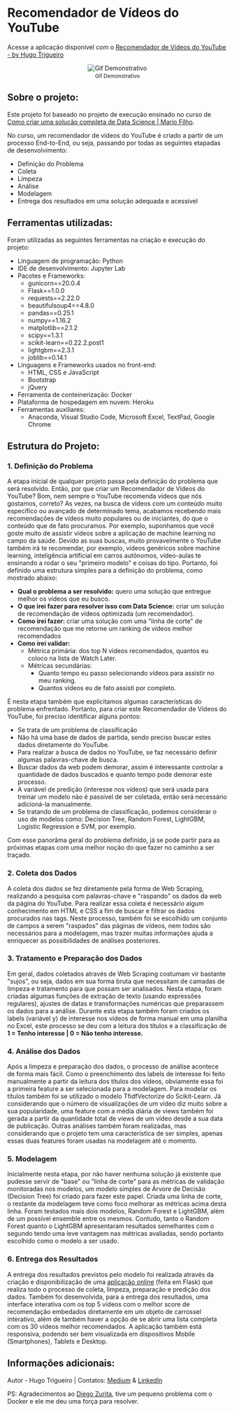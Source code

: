 # Recomendador de Vídeos do YouTube

Acesse a aplicação disponível com o [Recomendador de Vídeos do YouTube - by Hugo Trigueiro](https://ytvideo-recommender-by-hugo.herokuapp.com/)

<p align="center" style="margin-bottom: -10px">
    <img src="Demais Arquivos/git_demonstrativo.gif" alt="Gif Demonstrativo">
    <p align="center" style="font-size: 12px">Gif Demonstrativo</p>
</p>


## Sobre o projeto:
Este projeto foi baseado no projeto de execução ensinado no curso de [Como criar uma solução completa de Data Science | Mario Filho](http://mariofilho.com/curso/).

No curso, um recomendador de vídeos do YouTube é criado a partir de um processo End-to-End, ou seja, passando por todas as seguintes etapadas de desenvolvimento:
- Definição do Problema
- Coleta
- Limpeza
- Análise
- Modelagem
- Entrega dos resultados em uma solução adequada e acessível


## Ferramentas utilizadas:
Foram utilizadas as seguintes ferramentas na criação e execução do projeto:
- Linguagem de programação: Python
- IDE de desenvolvimento: Jupyter Lab
- Pacotes e Frameworks: 
    - gunicorn==20.0.4
    - Flask==1.0.0
    - requests==2.22.0
    - beautifulsoup4==4.8.0
    - pandas==0.25.1
    - numpy==1.16.2
    - matplotlib==2.1.2
    - scipy==1.3.1
    - scikit-learn==0.22.2.post1
    - lightgbm==2.3.1
    - joblib==0.14.1
- Linguagens e Frameworks usados no front-end:
    - HTML, CSS e JavaScript
    - Bootstrap
    - jQuery
- Ferramenta de conteinerização: Docker
- Plataforma de hospedagem em nuvem: Heroku
- Ferramentas auxiliares:
    - Anaconda, Visual Studio Code, Microsoft Excel, TextPad, Google Chrome

## Estrutura do Projeto:

### 1. Definição do Problema
A etapa inicial de qualquer projeto passa pela definição do problema que será resolvido. Então, por que criar um Recomendador de Vídeos do YouTube? Bom, nem sempre o YouTube recomenda vídeos que nós gostamos, correto? As vezes, na busca de vídeos com um conteúdo muito específico ou avançado de determinado tema, acabamos recebendo mais recomendações de vídeos muito populares ou de iniciantes, do que o conteúdo que de fato procuramos. Por exemplo, suponhamos que você goste muito de assistir vídeos sobre a aplicação de machine learning no campo da saúde. Devido as suas buscas, muito provavelmente o YouTube também irá te recomendar, por exemplo, vídeos genéricos sobre machine learning, inteligência artificial em carros autônomos, vídeo-aulas te ensinando a rodar o seu "primeiro modelo" e coisas do tipo. Portanto, foi definido uma estrutura simples para a definição do problema, como mostrado abaixo: 
- **Qual o problema a ser resolvido:** quero uma solução que entregue melhor os vídeos que eu busco.
- **O que irei fazer para resolver isso com Data Science:** criar um solução de recomendação de vídeos optimizada (um recomendador).
- **Como irei fazer:** criar uma solução com uma "linha de corte" de recomendação que me retorne um ranking de vídeos melhor recomendados
- **Como irei validar:**
    - Métrica primária: dos top N vídeos recomendados, quantos eu coloco na lista de Watch Later.
    - Métricas secundárias:
        - Quanto tempo eu passo selecionando vídeos para assistir no meu ranking.
        - Quantos vídeos eu de fato assisti por completo. 

É nesta etapa também que explicitamos algumas características do problema enfrentado. Portanto, para criar este Recomendador de Vídeos do YouTube, foi preciso identificar alguns pontos:
- Se trata de um problema de classificação
- Não há uma base de dados de partida, sendo preciso buscar estes dados diretamente do YouTube.
- Para realizar a busca de dados no YouTube, se faz necessário definir algumas palavras-chave de busca.
- Buscar dados da web podem demorar, assim é interessante controlar a quantidade de dados buscados e quanto tempo pode demorar este processo.
- A variável de predição (interesse nos vídeos) que será usada para treinar um modelo não é passível de ser coletada, então será necessário adicioná-la manualmente.
- Se tratando de um problema de classificação, podemos considerar o uso de modelos como: Decision Tree, Random Forest, LightGBM, Logistic Regression e SVM, por exemplo.

Com esse panorâma geral do problema definido, já se pode partir para as próximas etapas com uma melhor noção do que fazer no caminho a ser traçado.

### 2. Coleta dos Dados
A coleta dos dados se fez diretamente pela forma de Web Scraping, realizando a pesquisa com palavras-chave e "raspando" os dados da web da página do YouTube. Para realizar essa coleta é necessário algum conhecimento em HTML e CSS a fim de buscar e filtrar os dados procurados nas tags. Neste processo, também foi se escolhido um conjunto de campos a serem "raspados" das páginas de vídeos, nem todos são necessários para a modelagem, mas trazer muitas informações ajuda a enriquecer as possibilidades de análises posteriores.

### 3. Tratamento e Preparação dos Dados
Em geral, dados coletados através de Web Scraping costumam vir bastante "sujos", ou seja, dados em sua forma bruta que necessitam de camadas de limpeza e tratamento para que possam ser analisados. Nesta etapa, foram criadas algumas funções de extração de texto (usando expressões regulares), ajustes de datas e transformações numéricas que preparassem os dados para a análise. Durante esta etapa também foram criados os labels (variável y) de interesse nos vídeos de forma manual em uma planilha no Excel, este processo se deu com a leitura dos títulos e a classificação de **1 = Tenho interesse | 0 = Não tenho interesse.**

### 4. Análise dos Dados
Após a limpeza e preparação dos dados, o processo de análise acontece de forma mais fácil. Como o preenchimento dos labels de interesse foi feito manualmente a partir da leitura dos títulos dos vídeos, obviamente essa foi a primeira feature a ser selecionada para a modelagem. Para modelar os títulos também foi se utilizado o modelo TfidfVectorize do Scikit-Learn. Já considerando que o número de visualizações de um vídeo diz muito sobre a sua popularidade, uma feature com a média diária de views também foi gerada a partir da quantidade total de views de um vídeo desde a sua data de publicação. Outras análises também foram realizadas, mas considerando que o projeto tem uma característica de ser simples, apenas essas duas features foram usadas na modelagem até o momento.

### 5. Modelagem
Inicialmente nesta etapa, por não haver nenhuma solução já existente que pudesse servir de "base" ou "linha de corte" para as métricas de validação monitoradas nos modelos, um modelo simples de Árvore de Decisão (Decision Tree) foi criado para fazer este papel. Criada uma linha de corte, o restante da modelagem teve como foco melhorar as métricas acima desta linha. Foram testados mais dois modelos, Random Forest e LightGBM, além de um possível ensemble entre os mesmos. Contudo, tanto o Random Forest quanto o LightGBM apresentaram resultados semelhantes com o segundo tendo uma leve vantagem nas métricas avaliadas, sendo portanto escolhido como o modelo a ser usado.

### 6. Entrega dos Resultados
A entrega dos resultados previstos pelo modelo foi realizada através da criação e disponibilização de uma [aplicação online](https://ytvideo-recommender-by-hugo.herokuapp.com/) (feita em Flask) que realiza todo o processo de coleta, limpeza, preparação e predição dos dados. Também foi desenvolvida, para a entrega dos resultados, uma interface interativa com os top 5 vídeos com o melhor score de recomendação embedados diretamente em um objeto de carrossel interativo, além de também haver a opção de se abrir uma lista completa com os 30 vídeos melhor recomendados. A aplicação também está responsiva, podendo ser bem visualizada em dispositivos Mobile (Smartphones), Tablets e Desktop.

## Informações adicionais:
Autor - Hugo Trigueiro | Contatos: [Medium](https://medium.com/@hugotrigueiro) & [LinkedIn](https://www.linkedin.com/in/hugo-trigueiro/)

PS: Agradecimentos ao [Diego Zurita](https://github.com/DiegoZurita), tive um pequeno problema com o Docker e ele me deu uma força para resolver.